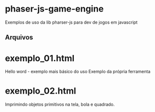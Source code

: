 # phaser-js-game-engine

Exemplos de uso da lib pharser-js para dev de jogos em javascript

## Arquivos

# exemplo_01.html

Hello word - exemplo mais básico do uso
Exemplo da própria ferramenta

# exemplo_02.html

Imprimindo objetos primitivos na tela, bola e quadrado.
